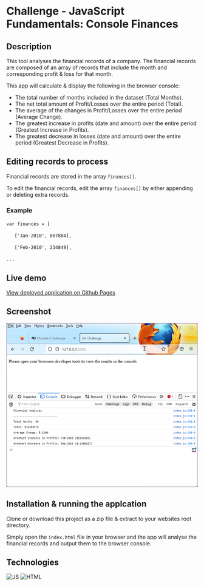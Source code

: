 # Challenge - JavaScript Fundamentals: Console Finances

## Description

This tool analyses the financial records of a company. The financial records are composed of an array of records that include the month and corresponding profit & loss for that month.

This app will calculate & display the following in the browser console:

* The total number of months included in the dataset (Total Months).
* The net total amount of Profit/Losses over the entire period (Total).
* The average of the changes in Profit/Losses over the entire period (Average Change).
* The greatest increase in profits (date and amount) over the entire period (Greatest Increase in Profits).
* The greatest decrease in losses (date and amount) over the entire period (Greatest Decrease in Profits).

## Editing records to process

Financial records are stored in the array `finances[]`.

To edit the financial records, edit the array `finances[]` by either appending or deleting extra records.

### Example

`var finances = [`

 `   ['Jan-2010', 867884],`

 `   ['Feb-2010', 234849],`

 `...`

## Live demo

[View deployed application on Github Pages](https://gurdeep-ninja.github.io/Bootstrap-Portfolio/)


## Screenshot
![Screenshot of website](./images/screenshot.png)

## Installation & running the applcation

Clone or download this project as a zip file & extract to your websites root directory.

Simply open the `index.html` file in your browser and the app will analyse the financial records and output them to the browser console.

## Technologies
![JS](https://img.shields.io/badge/javascript-95%25-blue) ![HTML](https://img.shields.io/badge/html-5%25-red) 